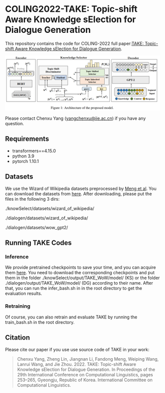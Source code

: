 # COLING2022-TAKE: Topic-shift Aware Knowledge sElection for Dialogue Generation
This repository contains the code for COLING-2022 full paper:[TAKE: Topic-shift Aware Knowledge sElection for Dialogue Generation](http://baidu.com).

![TAKE model pic](https://github.com/iie-ycx/COLING2022-TAKE/raw/main/fig/take-pic.png)

Please contact Chenxu Yang (yangchenxu@iie.ac.cn) if you have any question.
## Requirements
- transformers==4.15.0
- python 3.9
- pytorch 1.10.1
## Datasets
We use the Wizard of Wikipedia datasets preprocessed by [Meng et al](https://dl.acm.org/doi/10.1145/3404835.3462824). You can download the datasets from [here](https://share.weiyun.com/rpmIidMZ). After downloading, please put the files in the following 3 dirs:

./knowSelect/datasets/wizard_of_wikipedia/

./dialogen/datasets/wizard_of_wikipedia/

./dialogen/datasets/wow_gpt2/

## Running TAKE Codes
### Inference
We provide pretrained checkpoints to save your time, and you can acquire them [here](https://share.weiyun.com/zqoSPsF7).
You need to download the corresponding checkpoints and put them in the folder ./knowSelect/output/TAKE_WoW/model/ (KS) or the folder ./dialogen/output/TAKE_WoW/model/ (DG) according to their name.
After that, you can run the infer_bash.sh in in the root directory to get the evaluation results. 
### Retraining
Of course, you can also retrain and evaluate TAKE by running the train_bash.sh in the root directory.
## Citation
Please cite our paper if you use use source code of TAKE in your work:
> Chenxu Yang, Zheng Lin, Jiangnan Li, Fandong Meng, Weiping Wang, Lanrui Wang, and Jie Zhou. 2022. TAKE: Topic-shift Aware Knowledge sElection for Dialogue Generation. In Proceedings of the 29th International Conference on Computational Linguistics, pages 253–265, Gyeongju, Republic of Korea. International Committee on Computational Linguistics.